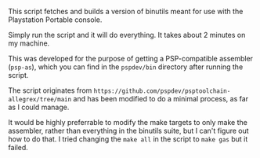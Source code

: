 This script fetches and builds a version of binutils meant for use with the Playstation Portable console.

Simply run the script and it will do everything. It takes about 2 minutes on my machine.

This was developed for the purpose of getting a PSP-compatible assembler (`psp-as`), which you can find in the `pspdev/bin` directory after running the script.

The script originates from `https://github.com/pspdev/psptoolchain-allegrex/tree/main` and has been modified to do a minimal process, as far as I could manage.

It would be highly preferrable to modify the make targets to only make the assembler, rather than everything in the binutils suite, but I can't figure out how to do that. I tried changing the `make all` in the script to `make gas` but it failed.
